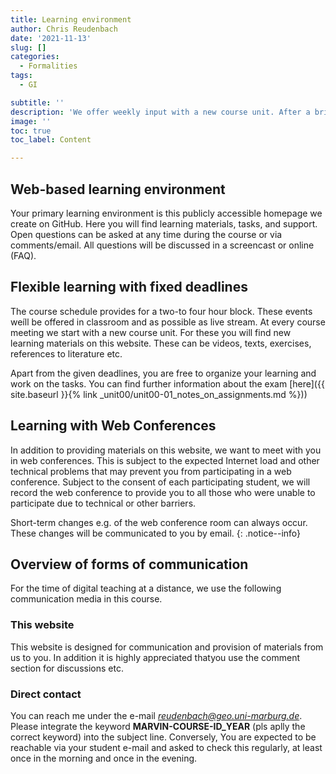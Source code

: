 ```yaml
---
title: Learning environment
author: Chris Reudenbach
date: '2021-11-13'
slug: []
categories:
  - Formalities
tags:
  - GI

subtitle: ''
description: 'We offer weekly input with a new course unit. After a brief input, the exercises are presented, which should be worked on to successfully complete the assignments.'
image: ''
toc: true
toc_label: Content

---
```




## Web-based learning environment

Your primary learning environment is this publicly accessible homepage we create on GitHub. Here you will find learning materials, tasks, and support. Open questions can be asked at any time during the course or via comments/email. All questions will be discussed in a screencast or online (FAQ).

## Flexible learning with fixed deadlines
The course schedule provides for a two-to four hour block. These events weíll be offered in classroom and as possible as live stream. 
At every course meeting we start with a new course unit. For these you will find new learning materials on this website. These can be videos, texts, exercises, references to literature etc. 

Apart from the given deadlines, you are free to organize your learning and work on the tasks. You can find further information about the exam [here]({{ site.baseurl }}{% link _unit00/unit00-01_notes_on_assignments.md %}))


## Learning with Web Conferences
In addition to providing materials on this website, we want to meet with you in web conferences. This is subject to the expected Internet load and other technical problems that may prevent you from participating in a web conference. Subject to the consent of each participating student, we will record the web conference to provide you to all those who were unable to participate due to technical or other barriers.

Short-term changes e.g. of the web conference room can always occur. These changes will be communicated to you by email.
{: .notice--info}


## Overview of forms of communication

For the time of digital teaching at a distance, we use the following communication media in this course.

### This website
This website is designed for communication and provision of materials from us to you. In addition it is highly appreciated thatyou use the comment section for discussions etc.


### Direct contact
You can reach me under the e-mail *reudenbach@geo.uni-marburg.de*. Please integrate the keyword **MARVIN-COURSE-ID_YEAR** (pls aplly the correct keyword) into the subject line. Conversely, You are expected to be reachable via your student e-mail and asked to check this regularly, at least once in the morning and once in the evening.


